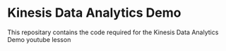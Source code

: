 # Kinesis Data Analytics Demo

This repositary contains the code required for the Kinesis Data Analytics Demo youtube lesson
